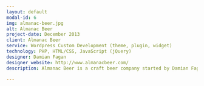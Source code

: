 ```yaml
---
layout: default
modal-id: 6
img: almanac-beer.jpg
alt: Almanac Beer
project-date: December 2013
client: Almanac Beer
service: Wordpress Custom Development (theme, plugin, widget)
technology: PHP, HTML/CSS, JavaScript (jQuery)
designer: Damian Fagan
designer_website: http://www.almanacbeer.com/
description: Almanac Beer is a craft beer company started by Damian Fagan and Jesse Friedman based in San Francisco. The Wordpress-based website is fully responsive for desktop, tablet, and phone sizes. Their Shopify store theme was seamlessly incorporated with the full website.

---
```

